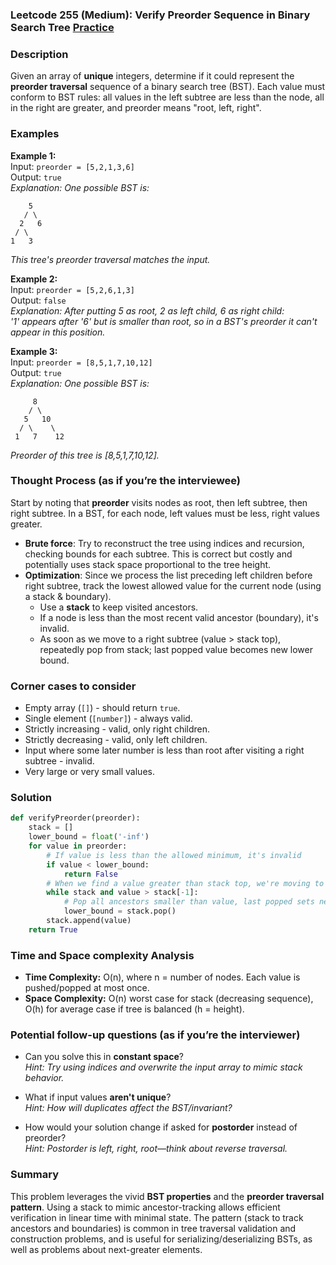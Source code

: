 ### Leetcode 255 (Medium): Verify Preorder Sequence in Binary Search Tree [Practice](https://leetcode.com/problems/verify-preorder-sequence-in-binary-search-tree)

### Description  
Given an array of **unique** integers, determine if it could represent the **preorder traversal** sequence of a binary search tree (BST). Each value must conform to BST rules: all values in the left subtree are less than the node, all in the right are greater, and preorder means "root, left, right".

### Examples  

**Example 1:**  
Input: `preorder = [5,2,1,3,6]`  
Output: `true`  
*Explanation: One possible BST is:*
```
    5
   / \
  2   6
 / \
1   3
```
*This tree's preorder traversal matches the input.*

**Example 2:**  
Input: `preorder = [5,2,6,1,3]`  
Output: `false`  
*Explanation: After putting 5 as root, 2 as left child, 6 as right child:  
'1' appears after '6' but is smaller than root, so in a BST's preorder it can't appear in this position.*

**Example 3:**  
Input: `preorder = [8,5,1,7,10,12]`  
Output: `true`  
*Explanation: One possible BST is:*
```
     8
    / \
   5   10
  / \    \
 1   7    12
```
*Preorder of this tree is [8,5,1,7,10,12].*

### Thought Process (as if you’re the interviewee)  
Start by noting that **preorder** visits nodes as root, then left subtree, then right subtree. In a BST, for each node, left values must be less, right values greater.  
- **Brute force**: Try to reconstruct the tree using indices and recursion, checking bounds for each subtree. This is correct but costly and potentially uses stack space proportional to the tree height.
- **Optimization**: Since we process the list preceding left children before right subtree, track the lowest allowed value for the current node (using a stack & boundary).  
  - Use a **stack** to keep visited ancestors.
  - If a node is less than the most recent valid ancestor (boundary), it's invalid.
  - As soon as we move to a right subtree (value > stack top), repeatedly pop from stack; last popped value becomes new lower bound.

### Corner cases to consider  
- Empty array (`[]`) - should return `true`.
- Single element (`[number]`) - always valid.
- Strictly increasing - valid, only right children.
- Strictly decreasing - valid, only left children.
- Input where some later number is less than root after visiting a right subtree - invalid.
- Very large or very small values.

### Solution

```python
def verifyPreorder(preorder):
    stack = []
    lower_bound = float('-inf')
    for value in preorder:
        # If value is less than the allowed minimum, it's invalid
        if value < lower_bound:
            return False
        # When we find a value greater than stack top, we're moving to a right subtree
        while stack and value > stack[-1]:
            # Pop all ancestors smaller than value, last popped sets new lower bound
            lower_bound = stack.pop()
        stack.append(value)
    return True
```

### Time and Space complexity Analysis  

- **Time Complexity:** O(n), where n = number of nodes. Each value is pushed/popped at most once.
- **Space Complexity:** O(n) worst case for stack (decreasing sequence), O(h) for average case if tree is balanced (h = height).

### Potential follow-up questions (as if you’re the interviewer)  

- Can you solve this in **constant space**?  
  *Hint: Try using indices and overwrite the input array to mimic stack behavior.*

- What if input values **aren't unique**?  
  *Hint: How will duplicates affect the BST/invariant?*

- How would your solution change if asked for **postorder** instead of preorder?  
  *Hint: Postorder is left, right, root—think about reverse traversal.*

### Summary
This problem leverages the vivid **BST properties** and the **preorder traversal pattern**. Using a stack to mimic ancestor-tracking allows efficient verification in linear time with minimal state. The pattern (stack to track ancestors and boundaries) is common in tree traversal validation and construction problems, and is useful for serializing/deserializing BSTs, as well as problems about next-greater elements.